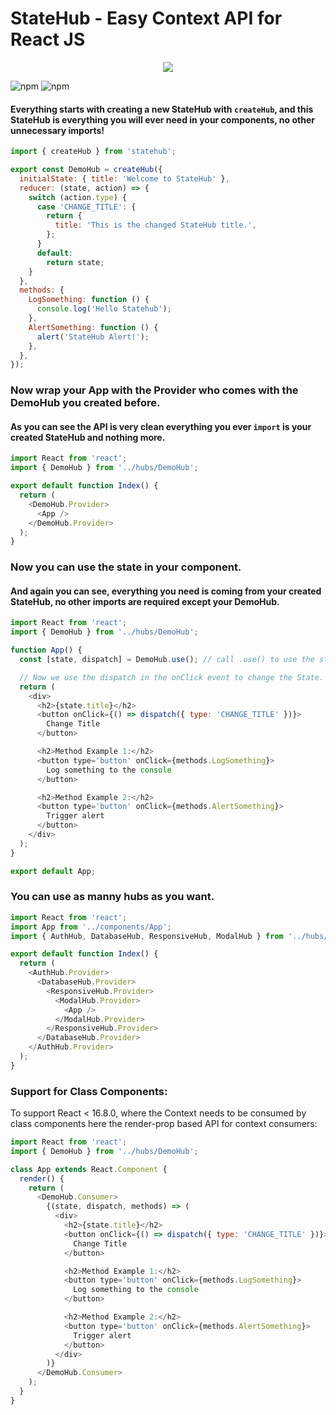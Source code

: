 # StateHub - Easy Context API for React JS

<p align="center">
    <img src="https://i.gyazo.com/ae444147bc31116599b52ab0138b97d7.png">
</p>

![npm](https://img.shields.io/npm/v/statehub)
![npm](https://img.shields.io/npm/dw/statehub)

#### Everything starts with creating a new StateHub with `createHub`, and this StateHub is everything you will ever need in your components, no other unnecessary imports!

```javascript
import { createHub } from 'statehub';

export const DemoHub = createHub({
  initialState: { title: 'Welcome to StateHub' },
  reducer: (state, action) => {
    switch (action.type) {
      case 'CHANGE_TITLE': {
        return {
          title: 'This is the changed StateHub title.',
        };
      }
      default:
        return state;
    }
  },
  methods: {
    LogSomething: function () {
      console.log('Hello Statehub');
    },
    AlertSomething: function () {
      alert('StateHub Alert!');
    },
  },
});
```

### Now wrap your App with the Provider who comes with the DemoHub you created before.

#### As you can see the API is very clean everything you ever `import` is your created StateHub and nothing more.

```javascript
import React from 'react';
import { DemoHub } from '../hubs/DemoHub';

export default function Index() {
  return (
    <DemoHub.Provider>
      <App />
    </DemoHub.Provider>
  );
}
```

### Now you can use the state in your component.

#### And again you can see, everything you need is coming from your created StateHub, no other imports are required except your DemoHub.

```javascript
import React from 'react';
import { DemoHub } from '../hubs/DemoHub';

function App() {
  const [state, dispatch] = DemoHub.use(); // call .use() to use the state.

  // Now we use the dispatch in the onClick event to change the State.
  return (
    <div>
      <h2>{state.title}</h2>
      <button onClick={() => dispatch({ type: 'CHANGE_TITLE' })}>
        Change Title
      </button>

      <h2>Method Example 1:</h2>
      <button type='button' onClick={methods.LogSomething}>
        Log something to the console
      </button>

      <h2>Method Example 2:</h2>
      <button type='button' onClick={methods.AlertSomething}>
        Trigger alert
      </button>
    </div>
  );
}

export default App;
```

### You can use as manny hubs as you want.

```javascript
import React from 'react';
import App from '../components/App';
import { AuthHub, DatabaseHub, ResponsiveHub, ModalHub } from '../hubs/DemoHub';

export default function Index() {
  return (
    <AuthHub.Provider>
      <DatabaseHub.Provider>
        <ResponsiveHub.Provider>
          <ModalHub.Provider>
            <App />
          </ModalHub.Provider>
        </ResponsiveHub.Provider>
      </DatabaseHub.Provider>
    </AuthHub.Provider>
  );
}
```

### Support for Class Components:

To support React < 16.8.0, where the Context needs to be consumed by class
components here the render-prop based API for context consumers:

```javascript
import React from 'react';
import { DemoHub } from '../hubs/DemoHub';

class App extends React.Component {
  render() {
    return (
      <DemoHub.Consumer>
        {(state, dispatch, methods) => (
          <div>
            <h2>{state.title}</h2>
            <button onClick={() => dispatch({ type: 'CHANGE_TITLE' })}>
              Change Title
            </button>

            <h2>Method Example 1:</h2>
            <button type='button' onClick={methods.LogSomething}>
              Log something to the console
            </button>

            <h2>Method Example 2:</h2>
            <button type='button' onClick={methods.AlertSomething}>
              Trigger alert
            </button>
          </div>
        )}
      </DemoHub.Consumer>
    );
  }
}
```

[build-badge]: https://img.shields.io/travis/user/repo/master.png?style=flat-square
[build]: https://travis-ci.org/user/repo
[npm-badge]: https://img.shields.io/npm/v/npm-package.png?style=flat-square
[npm]: https://www.npmjs.org/package/npm-package
[coveralls-badge]: https://img.shields.io/coveralls/user/repo/master.png?style=flat-square
[coveralls]: https://coveralls.io/github/user/repo
